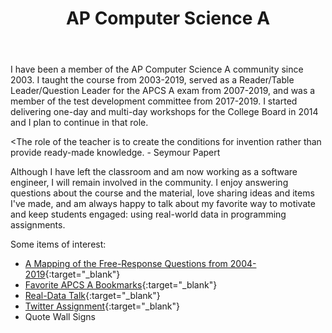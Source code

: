 ﻿---
layout: page

title: AP Computer Science A

featured_image: /assets/images/pages/apcs-a.jpg


---

I have been a member of the AP Computer Science A community since 2003. I taught the course from 2003-2019, served as a Reader/Table Leader/Question Leader for the APCS A exam from 2007-2019, and was a member of the test development committee from 2017-2019.  I started delivering one-day and multi-day workshops for the College Board in 2014 and I plan to continue in that role.  

<The role of the teacher is to create the conditions for invention rather than provide ready-made knowledge. - Seymour Papert 

Although I have left the classroom and am now working as a software engineer, I will remain involved in the community.  I enjoy answering questions about the course and the material, love sharing ideas and items I've made, and am always happy to talk about my favorite way to motivate and keep students engaged:  using real-world data in programming assignments. 

Some items of interest:

* [A Mapping of the Free-Response Questions from 2004-2019](https://docs.google.com/spreadsheets/d/1Q0pbL9qawN8XlUctkDIiqsP6XdwR-IcWZ_cwauHy0-U/edit?usp=sharing){:target="_blank"}
* [Favorite APCS A Bookmarks](https://docs.google.com/document/d/18isK339Pt4SNCwuiwVx2STrbuL2G8iJFmZKgtdzbztQ/edit?usp=sharing){:target="_blank"}
* [Real-Data Talk](https://docs.google.com/presentation/d/1lhlkhGco7S3S7fyyJKJbaupR1ZmW19jVZtJcVWtM27M/edit?usp=sharing){:target="_blank"}
* [Twitter Assignment](https://github.com/riagalanos/cs1-twitter){:target="_blank"}
* Quote Wall Signs

